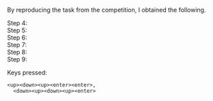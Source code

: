 By reproducing the task from the competition, I obtained the following. 

Step 4: </br>
Step 5: </br>
Step 6: </br>
Step 7: </br>
Step 8: </br>
Step 9: </br>

Keys pressed: 
```
<up><down><up><enter><enter>, 
  <down><up><down><up><enter>
```
  
